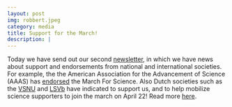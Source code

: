 ```yaml
---
layout: post
img: robbert.jpeg
category: media
title: Support for the March!
description: |
---
```

  Today we have send out our second [newsletter](http://us15.campaign-archive2.com/?u=6f5ee361725aee04f2478e8f7&id=a0637d260e), in which we have news about support and endorsements from national and international societies. For example, the the American Association for the Advancement of Science (AAAS) has [endorsed](https://www.aaas.org/news/aaas-and-march-science-partner-uphold-science) the March For Science. Also Dutch societies such as the [VSNU](http://www.vsnu.nl/) and [LSVb](https://lsvb.nl/nl/) have indicated to support us, and to help mobilize science supporters to join the march on April 22! Read more [here](http://us15.campaign-archive2.com/?u=6f5ee361725aee04f2478e8f7&id=a0637d260e).
